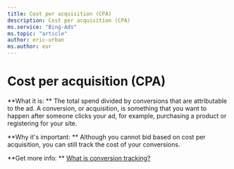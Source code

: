 ```yaml
---
title: Cost per acquisition (CPA)
description: Cost per acquisition (CPA)
ms.service: "Bing-Ads"
ms.topic: "article"
author: eric-urban
ms.author: eur
---
```


# Cost per acquisition (CPA)

**What it is: **       The total spend divided by conversions that are attributable to the ad. A conversion, or acquisition, is something that you want to happen after someone clicks your ad, 	   for example, purchasing a product or registering for your site.

**Why it's important: **       Although you cannot bid based on cost per acquisition, you can still track the cost of your conversions.

**Get more info: **    [What is conversion tracking?](../hlp_BA_CONC_UETv2WhatIsCT.md)


